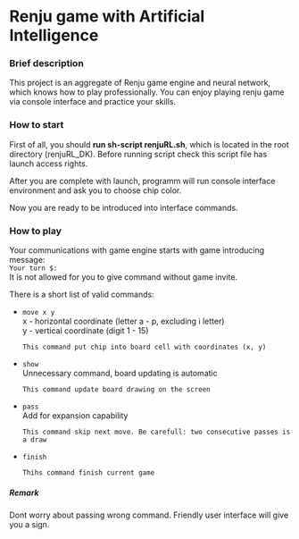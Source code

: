 # Renju game with Artificial Intelligence

### Brief description
This project is an aggregate of Renju game engine and neural network, which knows how to play professionally. You can enjoy playing renju game via console interface and practice your skills.

### How to start
First of all, you should **run sh-script renjuRL.sh**, which is located in the root directory (renjuRL_DK). Before running script check this script file has launch access rights.

After you are complete with launch, programm will run console interface environment and ask you to choose chip color.

Now you are ready to be introduced into interface commands.

### How to play
Your communications with game engine starts with game introducing message: <br/>
``` Your turn $: ``` <br/>
It is not allowed for you to give command without game invite.

There is a short list of valid commands:
* ```move x y``` <br/>
      x - horizontal coordinate (letter a - p, excluding i letter)<br/>
      y - vertical coordinate (digit 1 - 15)
      
      This command put chip into board cell with coordinates (x, y)
      
* ```show``` <br/>
      Unnecessary command, board updating is automatic

      This command update board drawing on the screen
      
* ```pass``` <br/>
      Add for expansion capability
      
      This command skip next move. Be carefull: two consecutive passes is a draw
      
* ```finish``` <br/>

      Thihs command finish current game
      
##### Remark
Dont worry about passing wrong command. Friendly user interface will give you a sign.
